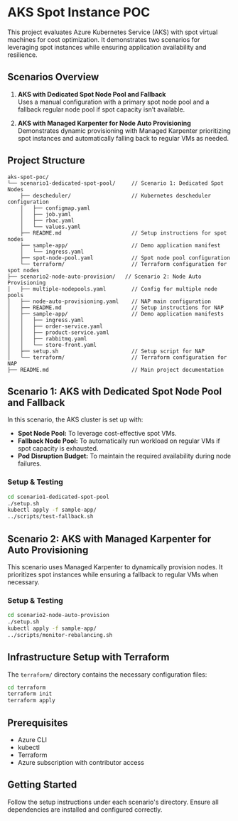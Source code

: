 # AKS Spot Instance POC

This project evaluates Azure Kubernetes Service (AKS) with spot virtual machines for cost optimization. It demonstrates two scenarios for leveraging spot instances while ensuring application availability and resilience.

## Scenarios Overview

1. **AKS with Dedicated Spot Node Pool and Fallback**  
   Uses a manual configuration with a primary spot node pool and a fallback regular node pool if spot capacity isn’t available.

2. **AKS with Managed Karpenter for Node Auto Provisioning**  
   Demonstrates dynamic provisioning with Managed Karpenter prioritizing spot instances and automatically falling back to regular VMs as needed.

## Project Structure

```
aks-spot-poc/  
└── scenario1-dedicated-spot-pool/     // Scenario 1: Dedicated Spot Nodes  
    ├── descheduler/                   // Kubernetes descheduler configuration  
    │   ├── configmap.yaml  
    │   ├── job.yaml  
    │   ├── rbac.yaml  
    │   └── values.yaml  
    ├── README.md                      // Setup instructions for spot nodes  
    ├── sample-app/                    // Demo application manifest  
    │   └── ingress.yaml  
    ├── spot-node-pool.yaml            // Spot node pool configuration  
    └── terraform/                     // Terraform configuration for spot nodes 
├── scenario2-node-auto-provision/   // Scenario 2: Node Auto Provisioning  
│   ├── multiple-nodepools.yaml        // Config for multiple node pools  
│   ├── node-auto-provisioning.yaml    // NAP main configuration  
│   ├── README.md                      // Setup instructions for NAP  
│   ├── sample-app/                    // Demo application manifests  
│   │   ├── ingress.yaml  
│   │   ├── order-service.yaml  
│   │   ├── product-service.yaml  
│   │   ├── rabbitmq.yaml  
│   │   └── store-front.yaml  
│   ├── setup.sh                       // Setup script for NAP  
│   └── terraform/                     // Terraform configuration for NAP  
├── README.md                          // Main project documentation  
```

## Scenario 1: AKS with Dedicated Spot Node Pool and Fallback

In this scenario, the AKS cluster is set up with:
- **Spot Node Pool:** To leverage cost-effective spot VMs.
- **Fallback Node Pool:** To automatically run workload on regular VMs if spot capacity is exhausted.
- **Pod Disruption Budget:** To maintain the required availability during node failures.

### Setup & Testing

```bash
cd scenario1-dedicated-spot-pool
./setup.sh
kubectl apply -f sample-app/
../scripts/test-fallback.sh
```

## Scenario 2: AKS with Managed Karpenter for Auto Provisioning

This scenario uses Managed Karpenter to dynamically provision nodes. It prioritizes spot instances while ensuring a fallback to regular VMs when necessary.

### Setup & Testing

```bash
cd scenario2-node-auto-provision
./setup.sh
kubectl apply -f sample-app/
../scripts/monitor-rebalancing.sh
```

## Infrastructure Setup with Terraform

The `terraform/` directory contains the necessary configuration files:
```bash
cd terraform
terraform init
terraform apply
```

## Prerequisites

- Azure CLI
- kubectl
- Terraform
- Azure subscription with contributor access

## Getting Started

Follow the setup instructions under each scenario's directory. Ensure all dependencies are installed and configured correctly.